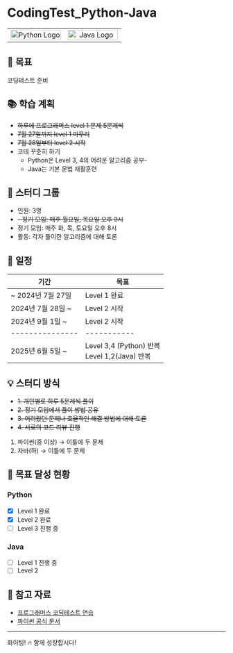 # CodingTest_Python-Java

<table>
  <tr>
    <td align="center" width="50%">
      <img src="https://www.python.org/static/community_logos/python-logo-generic.svg" alt="Python Logo" width="100%">
    </td>
    <td align="center" width="50%">
      <img src="https://github.com/user-attachments/assets/428d4045-da3c-4ef9-8c67-583f74472645" alt="Java Logo" width="100%">
    </td>
  </tr>
</table>


## 🎯 목표
코딩테스트 준비

## 📚 학습 계획
- ~~하루에 프로그래머스 level 1 문제 5문제씩~~
- ~~7월 27일까지 level 1 마무리~~
- ~~7월 28일부터 level 2 시작~~
- 코테 꾸준히 하기
  - Python은 Level 3, 4의 어려운 알고리즘 공부- 
  - Java는 기본 문법 재활훈련

## 👥 스터디 그룹
- 인원: 3명
- ~~- 정기 모임: 매주 월요일, 목요일 오후 9시~~
- 정기 모임: 매주 화, 목, 토요일 오후 8시
- 활동: 각자 풀이한 알고리즘에 대해 토론

## 📅 일정

| 기간 | 목표 |
|------|------|
| ~ 2024년 7월 27일 | Level 1 완료 |
| 2024년 7월 28일 ~ | Level 2 시작 |
| 2024년 9월 1일 ~ | Level 2 시작 |
| --------------- | ----------- |
| 2025년 6월 5일 ~ | Level 3,4 (Python) 반복 <br> Level 1,2(Java) 반복 |

## 💡 스터디 방식
- ~~1. 개인별로 하루 5문제씩 풀이~~
- ~~2. 정기 모임에서 풀이 방법 공유~~
- ~~3. 어려웠던 문제나 효율적인 해결 방법에 대해 토론~~
- ~~4. 서로의 코드 리뷰 진행~~
1. 파이썬(중 이상) → 이틀에 두 문제
2. 자바(하) → 이틀에 두 문제

## 🚀 목표 달성 현황
### Python
- [x] Level 1 완료
- [x] Level 2 완료
- [ ] Level 3 진행 중
### Java
- [ ] Level 1 진행 중
- [ ] Level 2

## 📌 참고 자료
- [프로그래머스 코딩테스트 연습](https://programmers.co.kr/learn/challenges)
- [파이썬 공식 문서](https://docs.python.org/3/)

---

화이팅! 🔥 함께 성장합시다!

